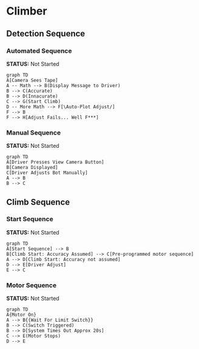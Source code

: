 # Climber

## Detection Sequence

### Automated Sequence

**STATUS:** Not Started

```mermaid
graph TD
A[Camera Sees Tape]
A -- Math --> B(Display Message to Driver)
B --> C(Accurate)
B --> D(Innacurate)
C --> G(Start Climb)
D -- More Math --> F[\Auto-Plot Adjust/]
F --> B
F --> H[Adjust Fails... Well F***]
```

### Manual Sequence

**STATUS:** Not Started

```mermaid
graph TD
A[Driver Presses View Camera Button]
B[Camera Displayed]
C[Driver Adjusts Bot Manually]
A --> B
B --> C
```

## Climb Sequence

### Start Sequence
**STATUS:** Not Started
```mermaid
graph TD
A[Start Sequence] --> B
B[Climb Start: Accuracy Assumed] --> C[Pre-programmed motor sequence]
A --> D[Climb Start: Accuracy not assumed]
D --> E[Driver Adjust]
E --> C
```

### Motor Sequence
**STATUS:** Not Started
```mermaid
graph TD
A{Motor On}
A --> B{{Wait For Limit Switch}}
B --> C(Switch Triggered)
B --> D[System Times Out Approx 20s]
C --> E(Motor Stops)
D --> E
```